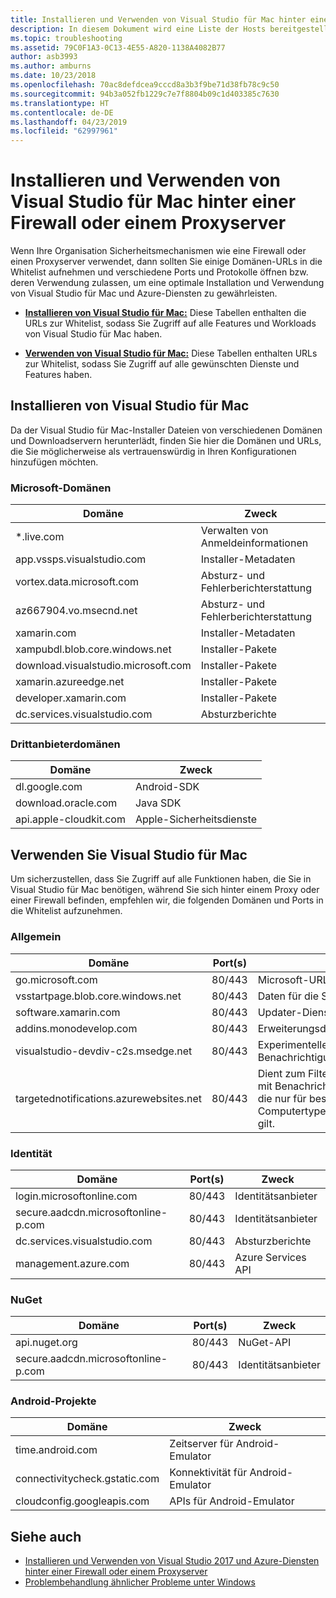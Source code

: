 ```yaml
---
title: Installieren und Verwenden von Visual Studio für Mac hinter einer Firewall oder einem Proxyserver
description: In diesem Dokument wird eine Liste der Hosts bereitgestellt, die in der Whitelist Ihrer Firewall enthalten sein müssen, damit Visual Studio für Mac (und die zugehörigen Workloads, einschließlich Xamarin) in einer Unternehmensumgebung funktioniert.
ms.topic: troubleshooting
ms.assetid: 79C0F1A3-0C13-4E55-A820-1138A4082B77
author: asb3993
ms.author: amburns
ms.date: 10/23/2018
ms.openlocfilehash: 70ac8defdcea9cccd8a3b3f9be71d38fb78c9c50
ms.sourcegitcommit: 94b3a052fb1229c7e7f8804b09c1d403385c7630
ms.translationtype: HT
ms.contentlocale: de-DE
ms.lasthandoff: 04/23/2019
ms.locfileid: "62997961"
---
```

# <a name="install-and-use-visual-studio-for-mac-behind-a-firewall-or-proxy-server"></a>Installieren und Verwenden von Visual Studio für Mac hinter einer Firewall oder einem Proxyserver

Wenn Ihre Organisation Sicherheitsmechanismen wie eine Firewall oder einen Proxyserver verwendet, dann sollten Sie einige Domänen-URLs in die Whitelist aufnehmen und verschiedene Ports und Protokolle öffnen bzw. deren Verwendung zulassen, um eine optimale Installation und Verwendung von Visual Studio für Mac und Azure-Diensten zu gewährleisten.

- [**Installieren von Visual Studio für Mac:**](#install-visual-studio-for-mac) Diese Tabellen enthalten die URLs zur Whitelist, sodass Sie Zugriff auf alle Features und Workloads von Visual Studio für Mac haben.

- [**Verwenden von Visual Studio für Mac:**](#use-visual-studio-for-mac) Diese Tabellen enthalten URLs zur Whitelist, sodass Sie Zugriff auf alle gewünschten Dienste und Features haben.

## <a name="install-visual-studio-for-mac"></a>Installieren von Visual Studio für Mac

Da der Visual Studio für Mac-Installer Dateien von verschiedenen Domänen und Downloadservern herunterlädt, finden Sie hier die Domänen und URLs, die Sie möglicherweise als vertrauenswürdig in Ihren Konfigurationen hinzufügen möchten.

### <a name="microsoft-domains"></a>Microsoft-Domänen

| Domäne| Zweck |
| ----------------------------------- |---------------------------|
| *.live.com| Verwalten von Anmeldeinformationen |
| app.vssps.visualstudio.com| Installer-Metadaten|
| vortex.data.microsoft.com | Absturz- und Fehlerberichterstattung |
| az667904.vo.msecnd.net| Absturz- und Fehlerberichterstattung |
| xamarin.com | Installer-Metadaten|
| xampubdl.blob.core.windows.net| Installer-Pakete|
| download.visualstudio.microsoft.com | Installer-Pakete|
| xamarin.azureedge.net | Installer-Pakete|
| developer.xamarin.com | Installer-Pakete|
| dc.services.visualstudio.com| Absturzberichte |

### <a name="third-party-domains"></a>Drittanbieterdomänen

| Domäne| Zweck |
| --------------------------|-------------------------|
| dl.google.com | Android-SDK |
| download.oracle.com | Java SDK|
| api.apple-cloudkit.com| Apple-Sicherheitsdienste |

## <a name="use-visual-studio-for-mac"></a>Verwenden Sie Visual Studio für Mac

Um sicherzustellen, dass Sie Zugriff auf alle Funktionen haben, die Sie in Visual Studio für Mac benötigen, während Sie sich hinter einem Proxy oder einer Firewall befinden, empfehlen wir, die folgenden Domänen und Ports in die Whitelist aufzunehmen.

### <a name="general"></a>Allgemein

| Domäne | Port(s)|Zweck|
| ----------------------|------------------|------------------|
| go.microsoft.com | 80/443|Microsoft-URL-Auflösung |
| vsstartpage.blob.core.windows.net| 80/443| Daten für die Startseite|
| software.xamarin.com |  80/443|Updater-Dienst|
| addins.monodevelop.com | 80/443| Erweiterungsdienste |
| visualstudio-devdiv-c2s.msedge.net | 80/443| Experimentelles Feature und Benachrichtigungen |
| targetednotifications.azurewebsites.net|  80/443| Dient zum Filtern einer globalen Liste mit Benachrichtigungen in eine Liste, die nur für bestimmte Computertypen/Verwendungsszenarien gilt.|

### <a name="identity"></a>Identität

| Domäne | Port(s)|Zweck|
| ----------------------|------------------|------------------|
| login.microsoftonline.com | 80/443| Identitätsanbieter|
| secure.aadcdn.microsoftonline-p.com | 80/443|Identitätsanbieter|
| dc.services.visualstudio.com| 80/443|Absturzberichte|
| management.azure.com|80/443| Azure Services API |

### <a name="nuget"></a>NuGet

| Domäne | Port(s)|Zweck|
| ----------------------|------------------|------------------|
| api.nuget.org | 80/443|NuGet-API|
| secure.aadcdn.microsoftonline-p.com |80/443| Identitätsanbieter|

### <a name="android-projects"></a>Android-Projekte

| Domäne| Zweck|
| ------------------------------------|------------------------------------|
| time.android.com| Zeitserver für Android-Emulator |
| connectivitycheck.gstatic.com | Konnektivität für Android-Emulator|
| cloudconfig.googleapis.com| APIs für Android-Emulator|

## <a name="see-also"></a>Siehe auch

- [Installieren und Verwenden von Visual Studio 2017 und Azure-Diensten hinter einer Firewall oder einem Proxyserver](/visualstudio/install/install-and-use-visual-studio-behind-a-firewall-or-proxy-server)
- [Problembehandlung ähnlicher Probleme unter Windows](/visualstudio/install/troubleshooting-network-related-errors-in-visual-studio)
